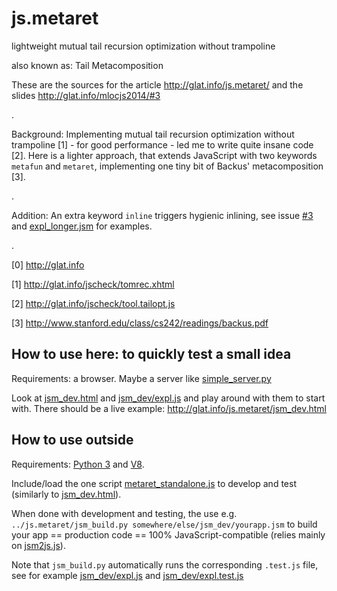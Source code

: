 js.metaret
==========

lightweight mutual tail recursion optimization without trampoline

also known as: Tail Metacomposition

These are the sources for the article http://glat.info/js.metaret/
and the slides http://glat.info/mlocjs2014/#3

.

Background: Implementing mutual tail recursion optimization without trampoline [1] - for good performance - led me to write quite insane code [2]. Here is a lighter approach, that extends JavaScript with two keywords `metafun` and `metaret`, implementing one tiny bit of Backus' metacomposition [3].

.

Addition: An extra keyword `inline` triggers hygienic inlining, see issue [#3](https://github.com/glathoud/js.metaret/issues/3) and [expl_longer.jsm](jsm_dev/expl_longer.jsm) for examples.

.

[0] http://glat.info

[1] http://glat.info/jscheck/tomrec.xhtml

[2] http://glat.info/jscheck/tool.tailopt.js

[3] http://www.stanford.edu/class/cs242/readings/backus.pdf

## How to use here: to quickly test a small idea

Requirements: a browser. Maybe a server like [simple_server.py](simple_server.py)

Look at [jsm_dev.html](jsm_dev.html) and [jsm_dev/expl.js](jsm_dev/expl.js) and play around with them to start with.
There should be a live example: http://glat.info/js.metaret/jsm_dev.html

## How to use outside

Requirements: [Python 3](http://docs.python.org/3/) and [V8](https://code.google.com/p/v8/).

Include/load the one script [metaret_standalone.js](metaret_standalone.js) to develop and test (similarly to [jsm_dev.html](jsm_dev.html)).

When done with development and testing, the use e.g. `../js.metaret/jsm_build.py
somewhere/else/jsm_dev/yourapp.jsm` to build your app == production
code == 100% JavaScript-compatible (relies mainly on [jsm2js.js](jsm2js.js)).

Note that `jsm_build.py` automatically runs the corresponding `.test.js` file,
see for example [jsm_dev/expl.js](jsm_dev/expl.js) and [jsm_dev/expl.test.js](jsm_dev/expl.test.js)